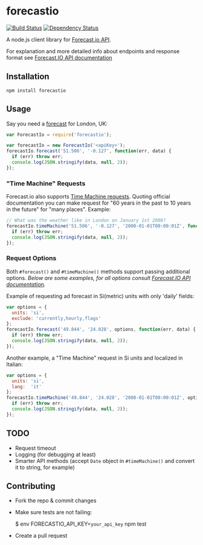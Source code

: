 forecastio
==========

[![Build Status](https://travis-ci.org/soplakanets/node-forecastio.svg?branch=master)](https://travis-ci.org/soplakanets/node-forecastio) [![Dependency Status](https://david-dm.org/soplakanets/node-forecastio.png)](https://david-dm.org/soplakanets/node-forecastio)

A node.js client library for [Forecast.io API](https://developer.forecast.io).

For explanation and more detailed info about endpoints and response format see [Forecast.IO API documentation](https://developer.forecast.io/docs/v2)


## Installation

```
npm install forecastio
```


## Usage
Say you need a [forecast](https://developer.forecast.io/docs/v2#forecast_call) for London, UK:

```javascript
var ForecastIo = require('forecastio');

var forecastIo = new ForecastIo('<apiKey>');
forecastIo.forecast('51.506', '-0.127', function(err, data) {
  if (err) throw err;
  console.log(JSON.stringify(data, null, 2));
});
```


### "Time Machine" Requests
Forecast.io also supports [Time Machine requests](https://developer.forecast.io/docs/v2#time_call). Quoting official documentation you can make request for "60 years in the past to 10 years in the future" for "many places". Example:

```javascript
// What was the weather like in London on January 1st 2008?
forecastIo.timeMachine('51.506', '-0.127', '2008-01-01T00:00:01Z', function(err, data) {
  if (err) throw err;
  console.log(JSON.stringify(data, null, 2));
});
```

### Request Options
Both `#forecast()` and `#timeMachine()` methods support passing additional options.
*Below are some examples, for all options consult [Forecast.IO API documentation](https://developer.forecast.io/docs/v2).*


Example of requesting ad forecast in Si(metric) units with only 'daily' fields:

```javascript
var options = {
  units: 'si',
  exclude: 'currently,hourly,flags'
};
forecastIo.forecast('49.844', '24.028', options, function(err, data) {
  if (err) throw err;
  console.log(JSON.stringify(data, null, 2));
});
```

Another example, a "Time Machine" request in Si units and localized in Italian:

```javascript
var options = {
  units: 'si',
  lang:  'it'
};
forecastIo.timeMachine('49.844', '24.028', '2008-01-01T00:00:01Z', options, function(err, data) {
  if (err) throw err;
  console.log(JSON.stringify(data, null, 2));
});
```

## TODO
- Request timeout
- Logging (for debugging at least)
- Smarter API methods (accept `Date` object in `#timeMachine()` and convert it to string, for example)


## Contributing
* Fork the repo & commit changes
* Make sure tests are not failing:

  $ env FORECASTIO_API_KEY=`your_api_key` npm test

* Create a pull request
